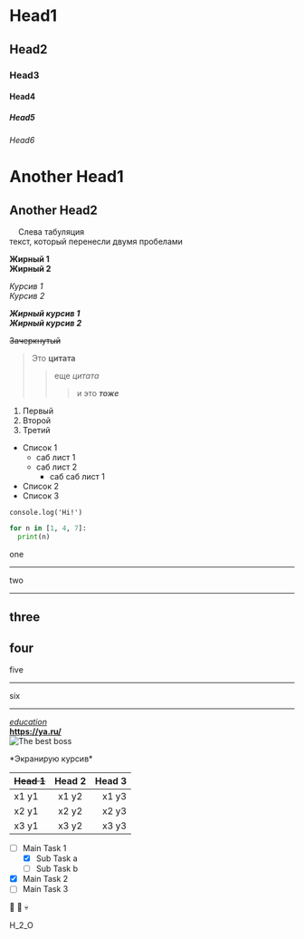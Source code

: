 # Head1
## Head2
### Head3
#### Head4
##### Head5
###### Head6

Another Head1
=============
Another Head2
-------------

&nbsp;&nbsp;&nbsp;&nbsp;Слева табуляция  
текст, который перенесли двумя пробелами

**Жирный 1**  
__Жирный 2__

*Курсив 1*  
_Курсив 2_

***Жирный курсив 1***  
___Жирный курсив 2___

~~Зачеркнутый~~

> Это **цитата**
>> еще *цитата*
>>> и это ***тоже***

1. Первый
2. Второй
3. Третий

- Список 1
  - саб лист 1
  - саб лист 2
    - саб саб лист 1
- Список 2
- Список 3

`console.log('Hi!')`

```python
for n in [1, 4, 7]:
  print(n)
```

one
*****
two
*****

three
-----
four
-----

five
_____
six
_____

[*education*](https://stepik.org/ "курс по markdown")  
**<https://ya.ru/>**  
![The best boss](https://neolurk.org/w/images/d/dc/MichaelScott.png)  

\*Экранирую курсив\*  

|~~Head 1~~| Head 2 | Head 3 |
|:-------|:------:|-------:|
| x1 y1  | x1 y2  | x1 y3  |
| x2 y1  | x2 y2  | x2 y3  |
| x3 y1  | x3 y2  | x3 y3  |  

- [ ] Main Task 1
  - [x] Sub Task a
  - [ ] Sub Task b
- [x] Main Task 2
- [ ] Main Task 3

:milky_way:
:rocket:
:skull:

H_2_O

